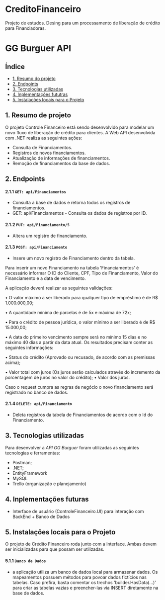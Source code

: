 # CreditoFinanceiro
Projeto de estudos. Desing para um processamento de liberação de crédito para Financiadoras.

# GG Burguer API

## Índice

* [1. Resumo do projeto](#1-resumo-do-projeto)
* [2. Endpoints](#2-endpoints)
* [3. Tecnologias utilizadas](#3-tecnologias-utilizadas)
* [4. Inplementações fututras](#4-inplementações-futuras)
* [5. Instalações locais para o Projeto](#4-instalações-locais-para-o-Projeto)


## 1. Resumo de projeto

O projeto Controle Financeiro está sendo desenvolvido para modelar um novo fluxo de liberação de crédito para clientes. A Web API desenvolvida com .NET realiza as seguintes ações:

- Consulta de Financiamentos.
- Registros de novos financiamentos.
- Atualização de informações de financiamentos.
- Remoção de financiamentos da base de dados.


## 2. Endpoints

#### 2.1.1 `GET: api/Financiamentos`

* Consulta a base de dados e retorna todos os registros de financiamentos.
* GET: api/Financiamentos - Consulta os dados de registros por ID.

#### 2.1.2 `PUT: api/Financiamento/5`

* Altera um registro de financiamento.

#### 2.1.3 `POST: api/Financiamento`

* Insere um novo registro de Financiamento dentro da tabela.

Para inserir um novo Financiamento na tabela 'Financiamentos' é necessário informar O ID do Cliente, CPF, Tipo de Financiamento, Valor do Financiamento e a data de vencimento.

A aplicação deverá realizar as seguintes validações:

• O valor máximo a ser liberado para qualquer tipo de empréstimo é de R$ 1.000.000,00;

• A quantidade mínima de parcelas é de 5x e máxima de 72x;

• Para o crédito de pessoa jurídica, o valor mínimo a ser liberado é de R$ 15.000,00;

• A data do primeiro vencimento sempre será no mínimo 15 dias e no máximo 40 dias a partir da data atual. Os resultados precisam conter as seguintes informações:

• Status do crédito (Aprovado ou recusado, de acordo com as premissas acima);

• Valor total com juros (Os juros serão calculados através do incremento da porcentagem de juros no valor do crédito); • Valor dos juros.

Caso o request cumpra as regras de negócio o novo financiamento será registrado no banco de dados.

#### 2.1.4 `DELETE: api/Financiamento`

* Deleta registros da tabela de Financiamentos de acordo com o Id do Financiamento.

## 3. Tecnologias utilizadas

Para desenvolver a _API GG Burguer_ foram utilizadas as seguintes tecnologias e ferramentas:
- Postman;
- .NET;
- EntityFramework
- MySQL
- Trello (organização e planejamento)

## 4. Inplementações futuras

- Interface de usuário (ControleFinanceiro.UI) para interação com BackEnd + Banco de Dados

## 5. Instalações locais para o Projeto

O projeto de Crédito Financeiro roda junto com a Interface. Ambas devem ser inicializadas para que possam ser utilizadas.

#### 5.1.1 `Banco de Dados`

* a aplicação utiliza um banco de dados local para armazenar dados. Os mapeamentos possuem métodos para povoar dados fictícios nas tabelas. Caso prefira, basta comentar os trechos 'builder.HasData(...)' para criar as tabelas vazias e preencher-las via INSERT diretamente na base de dados.

